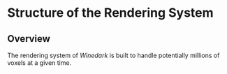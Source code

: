# Structure of the Rendering System
## Overview
 The rendering system of *Winedark* is built to handle potentially millions of voxels at a given
 time.
